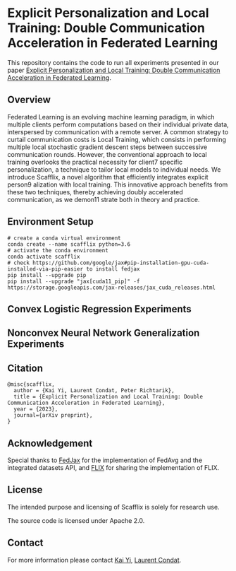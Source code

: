# Explicit Personalization and Local Training: Double Communication Acceleration in Federated Learning

This repository contains the code to run all experiments presented in our paper [Explicit Personalization and Local Training: Double Communication Acceleration in Federated Learning](link).

## Overview
Federated Learning is an evolving machine learning paradigm, in which multiple clients perform computations based on their individual private data, interspersed by communication with a remote server. A common strategy to curtail communication costs is Local Training, which consists in performing multiple local stochastic gradient descent steps between successive communication rounds. However, the conventional approach to local training overlooks the practical necessity for client7 specific personalization, a technique to tailor local models to individual needs. We introduce Scafflix, a novel algorithm that efficiently integrates explicit person9 alization with local training. This innovative approach benefits from these two techniques, thereby achieving doubly accelerated communication, as we demon11 strate both in theory and practice.

## Environment Setup
```angular2html
# create a conda virtual environment
conda create --name scafflix python=3.6
# activate the conda environment
conda activate scafflix
# check https://github.com/google/jax#pip-installation-gpu-cuda-installed-via-pip-easier to install fedjax
pip install --upgrade pip
pip install --upgrade "jax[cuda11_pip]" -f https://storage.googleapis.com/jax-releases/jax_cuda_releases.html
```

## Convex Logistic Regression Experiments

## Nonconvex Neural Network Generalization Experiments

## Citation
```
@misc{scafflix,
  author = {Kai Yi, Laurent Condat, Peter Richtarik},
  title = {Explicit Personalization and Local Training: Double Communication Acceleration in Federated Learning},
  year = {2023},
  journal={arXiv preprint},
}
```

## Acknowledgement
Special thanks to [FedJax](https://github.com/google/fedjax) for the implementation of FedAvg and the integrated datasets API, and [FLIX](https://github.com/google/fedjax) for sharing the implementation of FLIX. 

## License

The intended purpose and licensing of Scafflix is solely for research use.

The source code is licensed under Apache 2.0.

## Contact
For more information please contact [Kai Yi](https://kaiyi.me/), [Laurent Condat]([https://cemse.kaust.edu.sa/ece/people/person/hasan-abed-al-kader-hammoud](https://lcondat.github.io/)).
